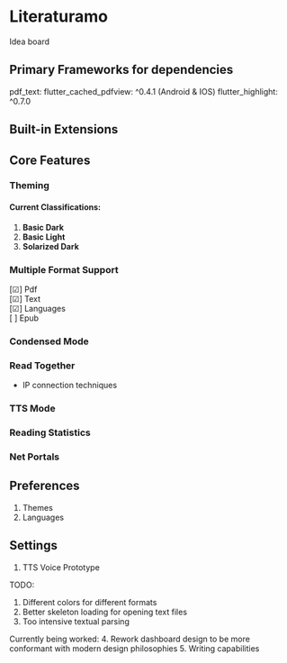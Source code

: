 # Literaturamo

Idea board

## Primary Frameworks for dependencies
pdf_text:
flutter_cached_pdfview: ^0.4.1 (Android & IOS)
flutter_highlight: ^0.7.0

## Built-in Extensions

## Core Features

### Theming

#### Current Classifications:
1. **Basic Dark**
2. **Basic Light**
3. **Solarized Dark**

### Multiple Format Support

[☑] Pdf <br>
[☑] Text <br>
[☑] Languages <br>
[ ] Epub <br>

### Condensed Mode

### Read Together

- IP connection techniques

### TTS Mode
### Reading Statistics
### Net Portals

## Preferences

1. Themes
2. Languages

## Settings

1. TTS Voice Prototype

TODO:
1. Different colors for different formats
2. Better skeleton loading for opening text files
3. Too intensive textual parsing


Currently being worked:
4. Rework dashboard design to be more conformant with modern design philosophies
5. Writing capabilities
